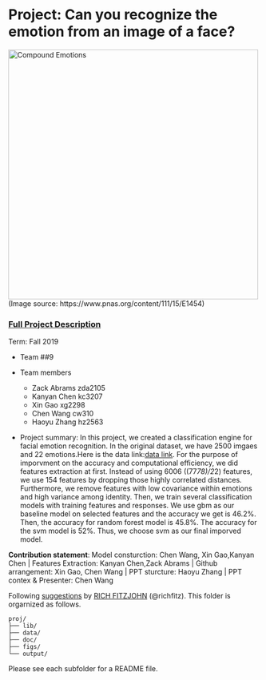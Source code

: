 # Project: Can you recognize the emotion from an image of a face? 
<img src="figs/CE.jpg" alt="Compound Emotions" width="500"/>
(Image source: https://www.pnas.org/content/111/15/E1454)

### [Full Project Description](doc/project3_desc.md)

Term: Fall 2019

+ Team ##9
+ Team members
	+ Zack Abrams zda2105
	+ Kanyan Chen kc3207
	+ Xin Gao xg2298
	+ Chen Wang cw310
	+ Haoyu Zhang hz2563 

+ Project summary: In this project, we created a classification engine for facial emotion recognition. In the original dataset, we have 2500 imgaes and 22 emotions.Here is the data link:[data link](https://www.dropbox.com/s/kvi949ea1rey1d8/train_set.zip?dl=0). For the purpose of imporvment on the accuracy and computational efficiency, we did features extraction at first. Instead of using 6006 ((77*78)/2*2) features, we use 154 features by dropping those highly correlated distances. Furthermore, we remove features with low covariance within emotions and high variance among identity. Then, we train several classification models with training features and responses. We use gbm as our baseline model on selected features and the accuracy we get is 46.2%. Then, the accuracy for random forest model is 45.8%. The accuracy for the svm model is 52%. Thus, we choose svm as our final imporved model. 
	
**Contribution statement**:  Model consturction: Chen Wang, Xin Gao,Kanyan Chen | Features Extraction: Kanyan Chen,Zack Abrams | Github arrangement: Xin Gao, Chen Wang | PPT sturcture: Haoyu Zhang | PPT contex & Presenter: Chen Wang 

Following [suggestions](http://nicercode.github.io/blog/2013-04-05-projects/) by [RICH FITZJOHN](http://nicercode.github.io/about/#Team) (@richfitz). This folder is orgarnized as follows.

```
proj/
├── lib/
├── data/
├── doc/
├── figs/
└── output/
```

Please see each subfolder for a README file.
